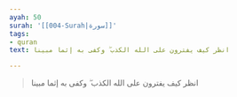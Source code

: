```yaml
---
ayah: 50
surah: '[[004-Surah|سورة]]'
tags:
- quran
text: انظر كيف يفترون على الله الكذب ۖ وكفى به إثما مبينا

---
```

> انظر كيف يفترون على الله الكذب ۖ وكفى به إثما مبينا
